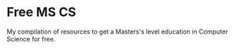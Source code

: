 # Free MS CS

My compilation of resources to get a Masters's level education in Computer Science for free. 